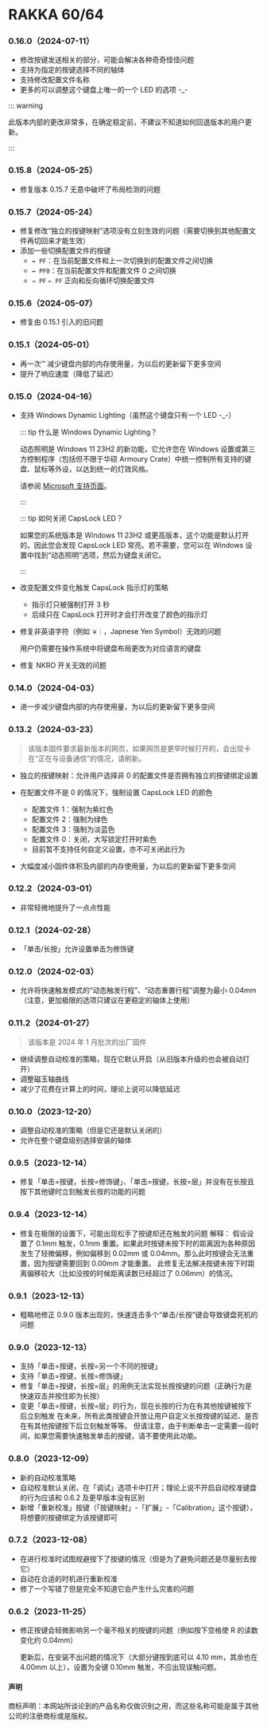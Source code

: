 # RAKKA 60/64

### 0.16.0（2024-07-11）

- 修改按键发送相关的部分，可能会解决各种奇奇怪怪问题
- 支持为指定的按键选择不同的轴体
- 支持修改配置文件名称
- 更多的可以调整这个键盘上唯一的一个 LED 的选项 -_-

::: warning

此版本内部的更改非常多，在确定稳定前，不建议不知道如何回退版本的用户更新。

:::

### 0.15.8（2024-05-25）

- 修复版本 0.15.7 无意中破坏了布局检测的问题

### 0.15.7（2024-05-24）

- 修复修改“独立的按键映射”选项没有立刻生效的问题（需要切换到其他配置文件再切回来才能生效）
- 添加一些切换配置文件的按键
  - `↔ PF`：在当前配置文件和上一次切换到的配置文件之间切换
  - `↔ PF0`：在当前配置文件和配置文件 0 之间切换
  - `→ PF` `← PF` 正向和反向循环切换配置文件

### 0.15.6（2024-05-07）

- 修复由 0.15.1 引入的旧问题

### 0.15.1（2024-05-01）

- 再一次™ 减少键盘内部的内存使用量，为以后的更新留下更多空间
- 提升了响应速度（降低了延迟）

### 0.15.0（2024-04-16）

- 支持 Windows Dynamic Lighting（虽然这个键盘只有一个 LED -_-）

  ::: tip 什么是 Windows Dynamic Lighting？

  动态照明是 Windows 11 23H2 的新功能，它允许您在 Windows 设置或第三方控制程序（包括但不限于华硕 Armoury Crate）中统一控制所有支持的键盘、鼠标等外设，以达到统一的灯效风格。

  请参阅 [Microsoft 支持页面](https://support.microsoft.com/zh-cn/windows/%E5%9C%A8-windows-%E4%B8%AD%E6%8E%A7%E5%88%B6%E5%8A%A8%E6%80%81%E7%85%A7%E6%98%8E%E8%AE%BE%E5%A4%87-8e8f22e3-e820-476c-8f9d-9ffc7b6ffcd2)。
 
  :::

  ::: tip 如何关闭 CapsLock LED？

  如果您的系统版本是 Windows 11 23H2 或更高版本，这个功能是默认打开的。因此您会发现 CapsLock LED 常亮。若不需要，您可以在 Windows 设置中找到“动态照明”选项，然后为键盘关闭它。

  :::

- 改变配置文件变化触发 CapsLock 指示灯的策略

    - 指示灯只被强制打开 3 秒
    - 后续只在 CapsLock 打开时才会打开改变了颜色的指示灯

- 修复非英语字符（例如 `￥｜`，Japnese Yen Symbol）无效的问题

  用户仍需要在操作系统中将键盘布局更改为对应语言的键盘

- 修复 NKRO 开关无效的问题

### 0.14.0（2024-04-03）

- 进一步减少键盘内部的内存使用量，为以后的更新留下更多空间

### 0.13.2（2024-03-23）

> 该版本固件要求最新版本的网页，如果网页是更早时候打开的，会出现卡在“正在与设备通信”的情况，请刷新。

- 独立的按键映射：允许用户选择非 0 的配置文件是否拥有独立的按键绑定设置
- 在配置文件不是 0 的情况下，强制设置 CapsLock LED 的颜色

    - 配置文件 1：强制为紫红色
    - 配置文件 2：强制为绿色
    - 配置文件 3：强制为淡蓝色
    - 配置文件 0：关闭，大写锁定打开时紫色
    - 目前暂不支持任何自定义设置，亦不可关闭此行为

- 大幅度减小固件体积及内部的内存使用量，为以后的更新留下更多空间

### 0.12.2（2024-03-01）

- 非常轻微地提升了一点点性能

### 0.12.1（2024-02-28）

- 「单击/长按」允许设置单击为修饰键

### 0.12.0（2024-02-03）

- 允许将快速触发模式的“动态触发行程”、“动态重置行程”调整为最小 0.04mm（注意，更加极限的选项只建议在更稳定的轴体上使用）

### 0.11.2（2024-01-27）

> 该版本是 2024 年 1 月批次的出厂固件

- 继续调整自动校准的策略，现在它默认开启（从旧版本升级的也会被自动打开）
- 调整磁玉轴曲线
- 减少了花费在计算上的时间，理论上说可以降低延迟

### 0.10.0（2023-12-20）

- 调整自动校准的策略（但是它还是默认关闭的）
- 允许在整个键盘级别选择安装的轴体

### 0.9.5（2023-12-14）

- 修复「单击=按键，长按=修饰键」、「单击=按键，长按=层」并没有在长按且按下其他键时立刻触发长按的功能的问题

### 0.9.4（2023-12-14）

- 修复在极限的设置下，可能出现松手了按键却还在触发的问题
  解释：
  假设设置了 0.1mm 触发，0.1mm 重置。如果此时按键未按下时的距离因为各种原因发生了轻微偏移，例如偏移到 0.02mm 或
  0.04mm。那么此时按键会无法重置，因为按键需要回到 0.00mm 才能重置。
  此修复无法解决按键未按下时距离偏移较大（比如没按的时候距离读数已经超过了 0.06mm）的情况。

### 0.9.1（2023-12-13）

- 粗略地修正 0.9.0 版本出现的，快速连击多个“单击/长按”键会导致键盘死机的问题

### 0.9.0（2023-12-13）

- 支持「单击=按键，长按=另一个不同的按键」
- 支持「单击=按键，长按=修饰键」
- 修复「单击=按键，长按=层」的用例无法实现长按按键的问题（正确行为是快速双击并按住即为长按）
- 变更「单击=按键，长按=层」的行为，现在长按的行为在有其他按键被按下后立刻触发
  在未来，所有此类按键会开放让用户自定义长按按键的延迟、是否在有其他按键按下后立刻触发等等。
  但请注意，由于判断单击一定需要一段时间，如果您需要快速触发单击的按键，请不要使用此功能。

### 0.8.0（2023-12-09）

- 新的自动校准策略
- 自动校准默认关闭，在「调试」选项卡中打开；理论上说不开启自动校准键盘的行为应该和 0.6.2 及更早版本没有区别
- 新增「重新校准」按键（「按键映射」-「扩展」-「Calibration」这个按键），将想要的按键绑定为该按键即可

### 0.7.2（2023-12-08）

- 在进行校准时试图规避按下了按键的情况（但是为了避免问题还是尽量别去按它）
- 自动在合适的时机进行重新校准
- 修了一个写错了但是完全不知道它会产生什么灾害的问题

### 0.6.2（2023-11-25）

- 修正按键会轻微影响另一个毫不相关的按键的问题（例如按下空格使 R 的读数变化约 0.04mm）

  更新后，在安装不出问题的情况下（大部分键按到底可以 4.10 mm，其余也在 4.00mm 以上），设置为全键 0.10mm 触发，不应出现误触问题。

#### 声明

商标声明：本网站所谈论到的产品名称仅做识别之用，而这些名称可能是属于其他公司的注册商标或是版权。
